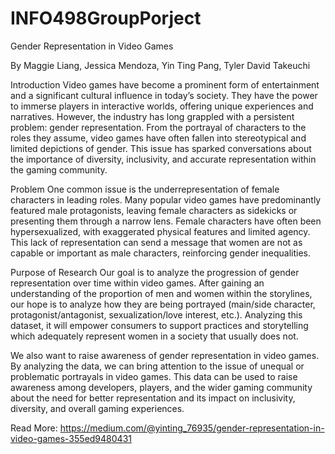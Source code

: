 # INFO498GroupPorject

Gender Representation in Video Games

By Maggie Liang, Jessica Mendoza, Yin Ting Pang, Tyler David Takeuchi

Introduction
Video games have become a prominent form of entertainment and a significant cultural influence in today’s society. They have the power to immerse players in interactive worlds, offering unique experiences and narratives. However, the industry has long grappled with a persistent problem: gender representation. From the portrayal of characters to the roles they assume, video games have often fallen into stereotypical and limited depictions of gender. This issue has sparked conversations about the importance of diversity, inclusivity, and accurate representation within the gaming community.

Problem
One common issue is the underrepresentation of female characters in leading roles. Many popular video games have predominantly featured male protagonists, leaving female characters as sidekicks or presenting them through a narrow lens. Female characters have often been hypersexualized, with exaggerated physical features and limited agency. This lack of representation can send a message that women are not as capable or important as male characters, reinforcing gender inequalities.

Purpose of Research
Our goal is to analyze the progression of gender representation over time within video games. After gaining an understanding of the proportion of men and women within the storylines, our hope is to analyze how they are being portrayed (main/side character, protagonist/antagonist, sexualization/love interest, etc.). Analyzing this dataset, it will empower consumers to support practices and storytelling which adequately represent women in a society that usually does not.

We also want to raise awareness of gender representation in video games. By analyzing the data, we can bring attention to the issue of unequal or problematic portrayals in video games. This data can be used to raise awareness among developers, players, and the wider gaming community about the need for better representation and its impact on inclusivity, diversity, and overall gaming experiences.

Read More: https://medium.com/@yinting_76935/gender-representation-in-video-games-355ed9480431
